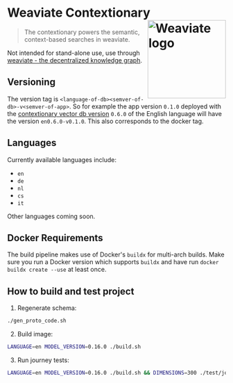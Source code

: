 # Weaviate Contextionary <img alt='Weaviate logo' src='https://raw.githubusercontent.com/semi-technologies/weaviate/19de0956c69b66c5552447e84d016f4fe29d12c9/docs/assets/weaviate-logo.png' width='180' align='right' />

> The contextionary powers the semantic, context-based searches in weaviate.

Not intended for stand-alone use, use through [weaviate - the decentralized
knowledge graph](https://github.com/semi-technologies/weaviate).

## Versioning

The version tag is `<language-of-db><semver-of-db>-v<semver-of-app>`. So for
example the app version `0.1.0` deployed with the [contextionary vector db
version](https://c11y.semi.technology/contextionary.json) `0.6.0` of the
English language  will have the version `en0.6.0-v0.1.0`. This also
corresponds to the docker tag.

## Languages

Currently available languages include:
* `en` 
* `de`
* `nl`
* `cs`
* `it`

Other languages coming soon.

## Docker Requirements

The build pipeline makes use of Docker's `buildx` for multi-arch builds. Make
sure you run a Docker version which supports `buildx` and have run `docker
buildx create --use` at least once.

## How to build and test project

1. Regenerate schema:

```bash
./gen_proto_code.sh
```

2. Build image:

```bash
LANGUAGE=en MODEL_VERSION=0.16.0 ./build.sh
```

3. Run journey tests:

```bash
LANGUAGE=en MODEL_VERSION=0.16.0 ./build.sh && DIMENSIONS=300 ./test/journey.sh
```
